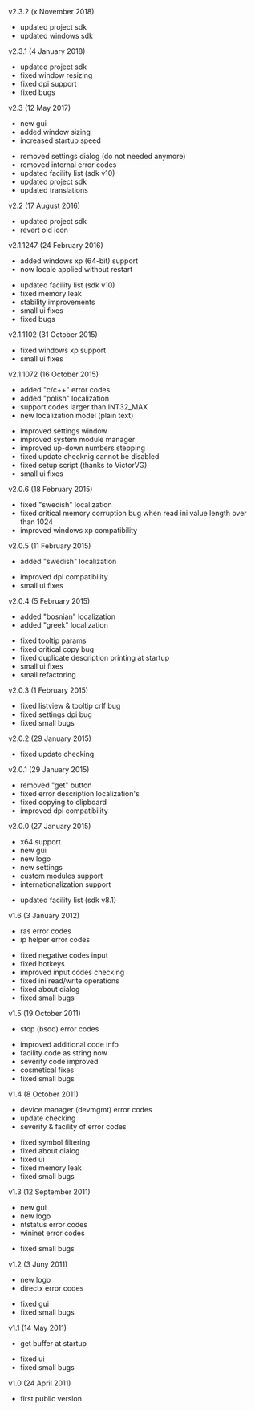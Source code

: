 v2.3.2 (x November 2018)
- updated project sdk
- updated windows sdk

v2.3.1 (4 January 2018)
- updated project sdk
- fixed window resizing
- fixed dpi support
- fixed bugs

v2.3 (12 May 2017)
+ new gui
+ added window sizing
+ increased startup speed
- removed settings dialog (do not needed anymore)
- removed internal error codes
- updated facility list (sdk v10)
- updated project sdk
- updated translations

v2.2 (17 August 2016)
- updated project sdk
- revert old icon

v2.1.1247 (24 February 2016)
+ added windows xp (64-bit) support
+ now locale applied without restart
- updated facility list (sdk v10)
- fixed memory leak
- stability improvements
- small ui fixes
- fixed bugs

v2.1.1102 (31 October 2015)
- fixed windows xp support
- small ui fixes

v2.1.1072 (16 October 2015)
+ added "c/c++" error codes
+ added "polish" localization
+ support codes larger than INT32_MAX
+ new localization model (plain text)
- improved settings window
- improved system module manager
- improved up-down numbers stepping
- fixed update checknig cannot be disabled
- fixed setup script (thanks to VictorVG)
- small ui fixes

v2.0.6 (18 February 2015)
- fixed "swedish" localization
- fixed critical memory corruption bug when read ini value length over than 1024
- improved windows xp compatibility

v2.0.5 (11 February 2015)
+ added "swedish" localization
- improved dpi compatibility
- small ui fixes

v2.0.4 (5 February 2015)
+ added "bosnian" localization
+ added "greek" localization
- fixed tooltip params
- fixed critical copy bug
- fixed duplicate description printing at startup
- small ui fixes
- small refactoring

v2.0.3 (1 February 2015)
- fixed listview & tooltip crlf bug
- fixed settings dpi bug
- fixed small bugs

v2.0.2 (29 January 2015)
- fixed update checking

v2.0.1 (29 January 2015)
- removed "get" button
- fixed error description localization's
- fixed copying to clipboard
- improved dpi compatibility

v2.0.0 (27 January 2015)
+ x64 support
+ new gui
+ new logo
+ new settings
+ custom modules support
+ internationalization support
- updated facility list (sdk v8.1)

v1.6 (3 January 2012)
+ ras error codes
+ ip helper error codes
- fixed negative codes input
- fixed hotkeys
- improved input codes checking
- fixed ini read/write operations
- fixed about dialog
- fixed small bugs

v1.5 (19 October 2011)
+ stop (bsod) error codes
- improved additional code info 
- facility code as string now
- severity code improved
- cosmetical fixes
- fixed small bugs

v1.4 (8 October 2011)
+ device manager (devmgmt) error codes
+ update checking
+ severity & facility of error codes
- fixed symbol filtering
- fixed about dialog
- fixed ui
- fixed memory leak
- fixed small bugs

v1.3 (12 September 2011)
+ new gui
+ new logo
+ ntstatus error codes
+ wininet  error codes
- fixed small bugs

v1.2 (3 Juny 2011)
+ new logo
+ directx error codes
- fixed gui
- fixed small bugs

v1.1 (14 May 2011)
+ get buffer at startup
- fixed ui
- fixed small bugs

v1.0 (24 April 2011)
- first public version
